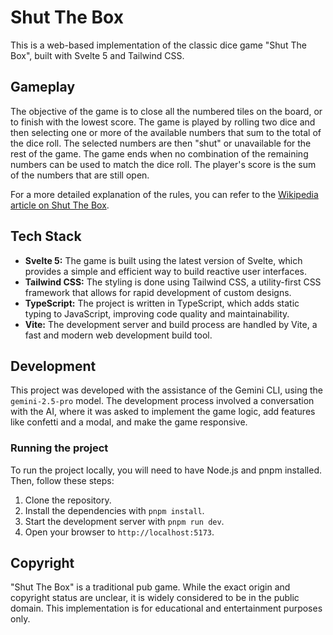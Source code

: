 # Shut The Box

This is a web-based implementation of the classic dice game "Shut The Box", built with Svelte 5 and Tailwind CSS.

## Gameplay

The objective of the game is to close all the numbered tiles on the board, or to finish with the lowest score. The game is played by rolling two dice and then selecting one or more of the available numbers that sum to the total of the dice roll. The selected numbers are then "shut" or unavailable for the rest of the game. The game ends when no combination of the remaining numbers can be used to match the dice roll. The player's score is the sum of the numbers that are still open.

For a more detailed explanation of the rules, you can refer to the [Wikipedia article on Shut The Box](https://en.wikipedia.org/wiki/Shut_the_box).

## Tech Stack

- **Svelte 5:** The game is built using the latest version of Svelte, which provides a simple and efficient way to build reactive user interfaces.
- **Tailwind CSS:** The styling is done using Tailwind CSS, a utility-first CSS framework that allows for rapid development of custom designs.
- **TypeScript:** The project is written in TypeScript, which adds static typing to JavaScript, improving code quality and maintainability.
- **Vite:** The development server and build process are handled by Vite, a fast and modern web development build tool.

## Development

This project was developed with the assistance of the Gemini CLI, using the `gemini-2.5-pro` model. The development process involved a conversation with the AI, where it was asked to implement the game logic, add features like confetti and a modal, and make the game responsive.

### Running the project

To run the project locally, you will need to have Node.js and pnpm installed. Then, follow these steps:

1.  Clone the repository.
2.  Install the dependencies with `pnpm install`.
3.  Start the development server with `pnpm run dev`.
4.  Open your browser to `http://localhost:5173`.

## Copyright

"Shut The Box" is a traditional pub game. While the exact origin and copyright status are unclear, it is widely considered to be in the public domain. This implementation is for educational and entertainment purposes only.
